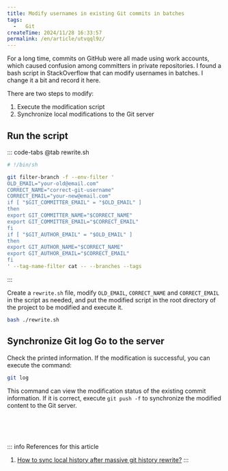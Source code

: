 ```yaml
---
title: Modify usernames in existing Git commits in batches
tags:
  -   Git
createTime: 2024/11/28 16:33:57
permalink: /en/article/utvqql9z/
---
```

For a long time, commits on GitHub were all made using work accounts, which caused confusion among committers in private repositories. I found a bash script in StackOverflow that can modify usernames in batches. I change it a bit and record it here.

There are two steps to modify:
1.  Execute the modification script
2.  Synchronize local modifications to the Git server

## Run the script
::: code-tabs
@tab rewrite.sh
```bash
# !/bin/sh

git filter-branch -f --env-filter '
OLD_EMAIL="your-old@email.com"
CORRECT_NAME="correct-git-username"
CORRECT_EMAIL="your-new@email.com"
if [ "$GIT_COMMITTER_EMAIL" = "$OLD_EMAIL" ]
then
export GIT_COMMITTER_NAME="$CORRECT_NAME"
export GIT_COMMITTER_EMAIL="$CORRECT_EMAIL"
fi
if [ "$GIT_AUTHOR_EMAIL" = "$OLD_EMAIL" ]
then
export GIT_AUTHOR_NAME="$CORRECT_NAME"
export GIT_AUTHOR_EMAIL="$CORRECT_EMAIL"
fi
' --tag-name-filter cat -- --branches --tags
```
:::

Create a `rewrite.sh` file, modify `OLD_EMAIL`, `CORRECT_NAME` and `CORRECT_EMAIL` in the script as needed, and put the modified script in the root directory of the project to be modified and execute it.
```bash
bash ./rewrite.sh
```

## Synchronize Git log Go to the server
Check the printed information. If the modification is successful, you can execute the command:
```bash
git log
```
This command can view the modification status of the existing commit information. If it is correct, execute `git push -f` to synchronize the modified content to the Git server.

<br /><br /><br />

::: info References for this article
1.  [How to sync local history after massive git history rewrite?](https://stackoverflow.com/questions/48267025/how-to-sync-local-history-after-massive-git-history-rewrite)
:::
